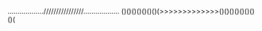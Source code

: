 ..................////////////////..................
()()()()()()()(>>>>>>>>>>>>>()()()()()()()()(

